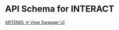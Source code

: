 # API Schema for INTERACT

[ARTEMIS => View Swagger UI](http://petstore.swagger.io/?url=https://raw.githubusercontent.com/TheInteract/api-schema/master/artemis.v1.yaml)